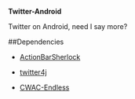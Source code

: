 **Twitter-Android**


Twitter on Android, need I say more?

##Dependencies

* [ActionBarSherlock](http://actionbarsherlock.com/)

* [twitter4j](http://twitter4j.org/en/index.html)

* [CWAC-Endless](https://github.com/commonsguy/cwac-endless)